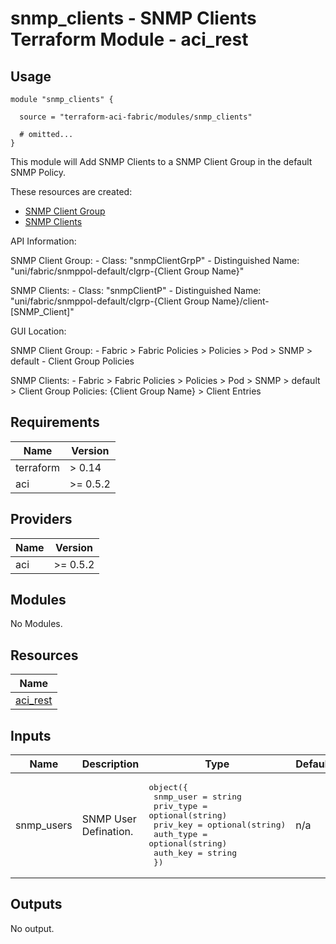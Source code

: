 # snmp_clients - SNMP Clients Terraform Module - aci_rest

## Usage

```hcl
module "snmp_clients" {

  source = "terraform-aci-fabric/modules/snmp_clients"

  # omitted...
}
```

This module will Add SNMP Clients to a SNMP Client Group in the default SNMP Policy.

These resources are created:

* [SNMP Client Group](https://registry.terraform.io/providers/CiscoDevNet/aci/latest/docs/resources/rest)
* [SNMP Clients](https://registry.terraform.io/providers/CiscoDevNet/aci/latest/docs/resources/rest)

API Information:

SNMP Client Group:
*-* Class: "snmpClientGrpP"
*-* Distinguished Name: "uni/fabric/snmppol-default/clgrp-{Client Group Name}"

SNMP Clients:
*-* Class: "snmpClientP"
*-* Distinguished Name: "uni/fabric/snmppol-default/clgrp-{Client Group Name}/client-[SNMP_Client]"

GUI Location:

SNMP Client Group:
*-* Fabric > Fabric Policies > Policies > Pod > SNMP > default - Client Group Policies

SNMP Clients:
*-* Fabric > Fabric Policies > Policies > Pod > SNMP > default > Client Group Policies: {Client Group Name} > Client Entries

<!-- BEGINNING OF PRE-COMMIT-TERRAFORM DOCS HOOK -->
## Requirements

| Name | Version |
|------|---------|
| terraform | > 0.14 |
| aci | >= 0.5.2 |

## Providers

| Name | Version |
|------|---------|
| aci | >= 0.5.2 |

## Modules

No Modules.

## Resources

| Name |
|------|
| [aci_rest](https://registry.terraform.io/providers/ciscodevnet/aci/0.5.2/docs/resources/rest) |

## Inputs

| Name | Description | Type | Default | Required |
|------|-------------|------|---------|:--------:|
| snmp\_users | SNMP User Defination. | <pre>object({<br>    snmp_user = string<br>    priv_type = optional(string)<br>    priv_key  = optional(string)<br>    auth_type = optional(string)<br>    auth_key  = string<br>  })</pre> | n/a | yes |

## Outputs

No output.
<!-- END OF PRE-COMMIT-TERRAFORM DOCS HOOK -->